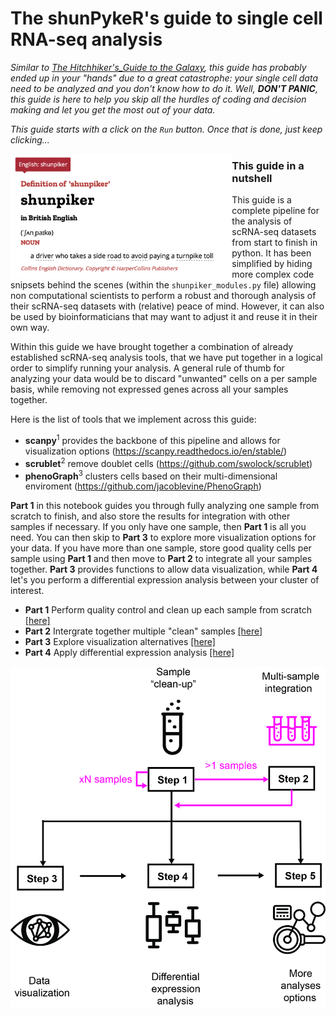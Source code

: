 # The shunPykeR's guide to single cell RNA-seq analysis

*Similar to [The Hitchhiker's_Guide to the Galaxy](https://en.wikipedia.org/wiki/The_Hitchhiker%27s_Guide_to_the_Galaxy), this guide has probably ended up in your "hands" due to a great catastrophe: your single cell data need to be analyzed and you don't know how to do it. Well, **DON'T PANIC**, this guide is here to help you skip all the hurdles of coding and decision making and let you get the most out of your data.*

*This guide starts with a click on the `Run` button. Once that is done, just keep clicking...*

<img align="left" src="images/shunpiker_definition_logo.png" height=200 />


###  This guide in a nutshell


This guide is a complete pipeline for the analysis of scRNA-seq datasets from start to finish in python. It has been simplified by hiding more complex code snipsets behind the scenes (within the `shunpiker_modules.py` file) allowing non computational scientists to perform a robust and thorough analysis of their scRNA-seq datasets with (relative) peace of mind. However, it can also be used by bioinformaticians that may want to adjust it and reuse it in their own way. 

Within this guide we have brought together a combination of already established scRNA-seq analysis tools, that we have put together in a logical order to simplify running your analysis. A general rule of thumb for analyzing your data would be to discard "unwanted" cells on a per sample basis, while removing not expressed genes across all your samples together.

Here is the list of tools that we implement across this guide:
- **scanpy**<sup>1</sup> provides the backbone of this pipeline and allows for visualization options (https://scanpy.readthedocs.io/en/stable/)
- **scrublet**<sup>2</sup> remove doublet cells (https://github.com/swolock/scrublet)
- **phenoGraph**<sup>3</sup> clusters cells based on their multi-dimensional enviroment (https://github.com/jacoblevine/PhenoGraph)


**Part 1** in this notebook guides you through fully analyzing one sample from scratch to finish, and also store the results for integration with other samples if necessary. If you only have one sample, then **Part 1** is all you need. You can then skip to **Part 3** to explore more visualization options for your data. If you have more than one sample, store good quality cells per sample using **Part 1** and then move to **Part 2** to integrate all your samples together. **Part 3** provides functions to allow data visualization, while **Part 4** let's you perform a differential expression analysis between your cluster of interest.


- **Part 1** Perform quality control and clean up each sample from scratch <a href='#part_1'>[here]</a>
- **Part 2** Intergrate together multiple "clean" samples <a href='#part_2'>[here]</a>
- **Part 3** Explore visualization alternatives <a href='#part_3'>[here]</a>
- **Part 4** Apply differential expression analysis <a href='#part_4'>[here]</a>

<p align="center"> <img src="images/shunpiker_infographic.jpg" width=700/> </p>
